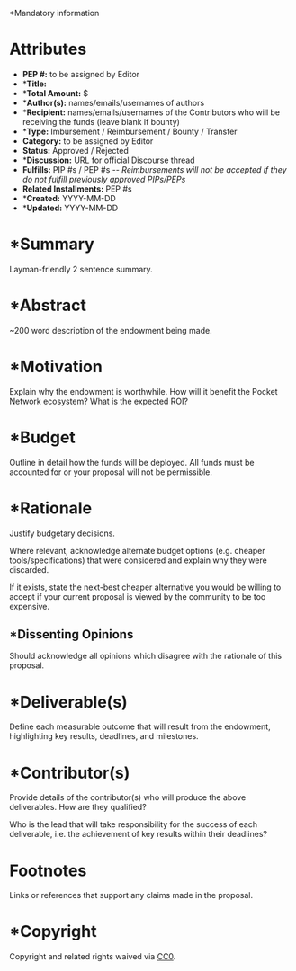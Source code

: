 *Mandatory information

# Attributes
- **PEP #:** to be assigned by Editor
- ***Title:**
- ***Total Amount:** $
- ***Author(s):** names/emails/usernames of authors
- ***Recipient:** names/emails/usernames of the Contributors who will be receiving the funds (leave blank if bounty)
- ***Type:** Imbursement / Reimbursement / Bounty / Transfer
- **Category:** to be assigned by Editor
- **Status:** Approved / Rejected
- ***Discussion:** URL for official Discourse thread
- **Fulfills:** PIP #s / PEP #s
-- *Reimbursements will not be accepted if they do not fulfill previously approved PIPs/PEPs*
- **Related Installments:** PEP #s
- ***Created:** YYYY-MM-DD
- ***Updated:** YYYY-MM-DD


# *Summary

Layman-friendly 2 sentence summary.

# *Abstract

~200 word description of the endowment being made.

# *Motivation

Explain why the endowment is worthwhile. How will it benefit the Pocket Network ecosystem? What is the expected ROI?

# *Budget

Outline in detail how the funds will be deployed. All funds must be accounted for or your proposal will not be permissible.

# *Rationale

Justify budgetary decisions. 

Where relevant, acknowledge alternate budget options (e.g. cheaper tools/specifications) that were considered and explain why they were discarded.

If it exists, state the next-best cheaper alternative you would be willing to accept if your current proposal is viewed by the community to be too expensive.

## *Dissenting Opinions

Should acknowledge all opinions which disagree with the rationale of this proposal.

# *Deliverable(s)

Define each measurable outcome that will result from the endowment, highlighting key results, deadlines, and milestones.

# *Contributor(s)

Provide details of the contributor(s) who will produce the above deliverables. How are they qualified?

Who is the lead that will take responsibility for the success of each deliverable, i.e. the achievement of key results within their deadlines?

# Footnotes

Links or references that support any claims made in the proposal.

# *Copyright

Copyright and related rights waived via [CC0](https://creativecommons.org/publicdomain/zero/1.0/).
